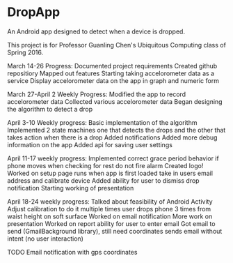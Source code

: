 # DropApp
An Android app designed to detect when a device is dropped.

This project is for Professor Guanling Chen's Ubiquitous Computing class of Spring 2016.

March 14-26 Progress:
  Documented project requirements
  Created github repositiory
  Mapped out features
  Starting taking accelorometer data as a service
  Display accelorometer data on the app in graph and numeric form
  
March 27-April 2 Weekly Progress:
  Modified the app to record accelorometer data
  Collected various accelorometer data
  Began designing the algorithm to detect a drop

April 3-10 Weekly progress:
  Basic implementation of the algorithm
    Implemented 2 state machines
      one that detects the drops and the other that takes action when there is a drop
  Added notifications
  Added more debug information on the app 
  Added api for saving user settings

April 11-17 weekly progress:
  Implemented correct grace period behavior
    if phone moves when checking for rest do not fire alarm
  Created logo!
  Worked on setup page
    runs when app is first loaded
      take in users email address and calibrate device
  Added ability for user to dismiss drop notification
  Starting working of presentation

April 18-24 weekly progress:
  Talked about feasibility of Android Activity
  Adjust calibration to do it multiple times
    user drops phone 3 times from waist height on soft surface
  Worked on email notification
  More work on presentation
  Worked on report
  ability for user to enter email
  Got email to send (GmailBackground library), still need coordinates
    sends email without intent (no user interaction)
  
  TODO
    Email notification with gps coordinates
  
